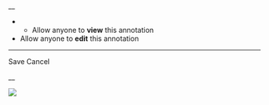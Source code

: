 __

  *   * Allow anyone to **view** this annotation
  * Allow anyone to **edit** this annotation



* * *

Save Cancel

__




![](https://bat.bing.com/action/0?ti=56018282&Ver=2&mid=5ba90359-75b0-44ac-8c79-4a44f713834c&sid=201ffde0635411ee902411d77b750559&vid=20202bf0635411ee9ac03f2e618b0b9f&vids=0&msclkid=N&pi=0&lg=en-US&sw=800&sh=600&sc=24&nwd=1&tl=Shortform%20%7C%20A%20Child%20Called%20'It'&p=https%3A%2F%2Fwww.shortform.com%2Fapp%2Fbook%2Fa-child-called-it%2Fchapter-6&r=&lt=395&evt=pageLoad&sv=1&rn=752892)
